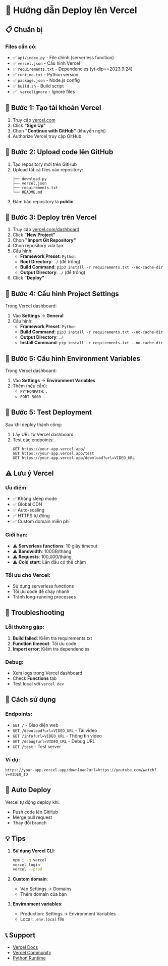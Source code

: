 # 🚀 Hướng dẫn Deploy lên Vercel

## 📋 **Chuẩn bị**

### Files cần có:

- ✅ `api/index.py` - File chính (serverless function)
- ✅ `vercel.json` - Cấu hình Vercel
- ✅ `requirements.txt` - Dependencies (yt-dlp==2023.9.24)
- ✅ `runtime.txt` - Python version
- ✅ `package.json` - Node.js config
- ✅ `build.sh` - Build script
- ✅ `.vercelignore` - Ignore files

## 🎯 **Bước 1: Tạo tài khoản Vercel**

1. Truy cập [vercel.com](https://vercel.com)
2. Click **"Sign Up"**
3. Chọn **"Continue with GitHub"** (khuyến nghị)
4. Authorize Vercel truy cập GitHub

## 🎯 **Bước 2: Upload code lên GitHub**

1. Tạo repository mới trên GitHub
2. Upload tất cả files vào repository:
   ```
   ├── download.py
   ├── vercel.json
   ├── requirements.txt
   └── README.md
   ```
3. Đảm bảo repository là **public**

## 🎯 **Bước 3: Deploy trên Vercel**

1. Truy cập [vercel.com/dashboard](https://vercel.com/dashboard)
2. Click **"New Project"**
3. Chọn **"Import Git Repository"**
4. Chọn repository vừa tạo
5. Cấu hình:
   - **Framework Preset**: `Python`
   - **Root Directory**: `./` (để trống)
   - **Build Command**: `pip3 install -r requirements.txt --no-cache-dir`
   - **Output Directory**: `./` (để trống)
6. Click **"Deploy"**

## 🎯 **Bước 4: Cấu hình Project Settings**

Trong Vercel dashboard:

1. Vào **Settings** → **General**
2. Cấu hình:
   - **Framework Preset**: `Python`
   - **Build Command**: `pip3 install -r requirements.txt --no-cache-dir`
   - **Output Directory**: `./`
   - **Install Command**: `pip install -r requirements.txt --no-cache-dir`

## 🎯 **Bước 5: Cấu hình Environment Variables**

Trong Vercel dashboard:

1. Vào **Settings** → **Environment Variables**
2. Thêm (nếu cần):
   - `PYTHONPATH`: `.`
   - `PORT`: `5000`

## 🎯 **Bước 5: Test Deployment**

Sau khi deploy thành công:

1. Lấy URL từ Vercel dashboard
2. Test các endpoints:
   ```
   GET https://your-app.vercel.app/
   GET https://your-app.vercel.app/test
   GET https://your-app.vercel.app/download?url=VIDEO_URL
   ```

## ⚠️ **Lưu ý Vercel**

### **Ưu điểm:**

- ✅ Không sleep mode
- ✅ Global CDN
- ✅ Auto-scaling
- ✅ HTTPS tự động
- ✅ Custom domain miễn phí

### **Giới hạn:**

- ⚠️ **Serverless functions**: 10 giây timeout
- ⚠️ **Bandwidth**: 100GB/tháng
- ⚠️ **Requests**: 100,000/tháng
- ⚠️ **Cold start**: Lần đầu có thể chậm

### **Tối ưu cho Vercel:**

- Sử dụng serverless functions
- Tối ưu code để chạy nhanh
- Tránh long-running processes

## 🔧 **Troubleshooting**

### **Lỗi thường gặp:**

1. **Build failed**: Kiểm tra requirements.txt
2. **Function timeout**: Tối ưu code
3. **Import error**: Kiểm tra dependencies

### **Debug:**

- Xem logs trong Vercel dashboard
- Check **Functions** tab
- Test local với `vercel dev`

## 📱 **Cách sử dụng**

### **Endpoints:**

- `GET /` - Giao diện web
- `GET /download?url=VIDEO_URL` - Tải video
- `GET /info?url=VIDEO_URL` - Thông tin video
- `GET /debug?url=VIDEO_URL` - Debug URL
- `GET /test` - Test server

### **Ví dụ:**

```
https://your-app.vercel.app/download?url=https://youtube.com/watch?v=VIDEO_ID
```

## 🚀 **Auto Deploy**

Vercel tự động deploy khi:

- Push code lên GitHub
- Merge pull request
- Thay đổi branch

## 💡 **Tips**

1. **Sử dụng Vercel CLI**:

   ```bash
   npm i -g vercel
   vercel login
   vercel --prod
   ```

2. **Custom domain**:

   - Vào Settings → Domains
   - Thêm domain của bạn

3. **Environment variables**:
   - Production: Settings → Environment Variables
   - Local: `.env.local` file

## 📞 **Support**

- [Vercel Docs](https://vercel.com/docs)
- [Vercel Community](https://github.com/vercel/vercel/discussions)
- [Python Runtime](https://vercel.com/docs/runtimes#official-runtimes/python)
